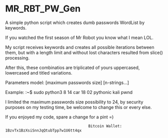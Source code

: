 # MR_RBT_PW_Gen
A simple python script which creates dumb passwords WordList by keywords.

If you watched the first season of Mr Robot you know what I mean LOL. 

My script receives keywords and creates all possible iterations between them, but with a length limit and without lost characters resulted from slice() processing.

After this, these combinatios are triplicated of yours uppercased, lowercased and titled variations.  

Parameters model: [maximum passwords size] [n-strings...] 

Example:                                :~$ sudo python3 8 14 car 18 02 pythonic kali pwnd

I limited the maximum passwords size possibility to 24, by security purposes on my testing time, be welcome to change this or every else.

If you enjoyed my code, spare a change for a pint =)

                                         Bitcoin Wallet: 1BzvTx1BzXsiSnnJqQtubTpp7w1U6tt4qx
